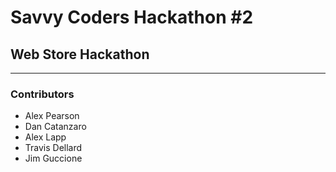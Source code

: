 # Savvy Coders Hackathon \#2
## Web Store Hackathon

---

### Contributors
+ Alex Pearson
+ Dan Catanzaro
+ Alex Lapp
+ Travis Dellard
+ Jim Guccione
